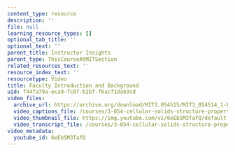 ```yaml
---
content_type: resource
description: ''
file: null
learning_resource_types: []
optional_tab_title: ''
optional_text: ''
parent_title: Instructor Insights
parent_type: ThisCourseAtMITSection
related_resources_text: ''
resource_index_text: ''
resourcetype: Video
title: Faculty Introduction and Background
uid: f44fa79a-eca9-fc8f-b2bf-f6acf1da63cd
video_files:
  archive_url: https://archive.org/download/MIT3.054S15/MIT3_054S14_1-FacultyIntroductionAndBackground_300k.mp4
  video_captions_file: /courses/3-054-cellular-solids-structure-properties-and-applications-spring-2015/2afffe945cbc5e56bfd42e54761e0cfd_6eEbSM3TafQ.vtt
  video_thumbnail_file: https://img.youtube.com/vi/6eEbSM3TafQ/default.jpg
  video_transcript_file: /courses/3-054-cellular-solids-structure-properties-and-applications-spring-2015/45493136d1eee6578f0577f2700ccd8b_6eEbSM3TafQ.pdf
video_metadata:
  youtube_id: 6eEbSM3TafQ
---
```

